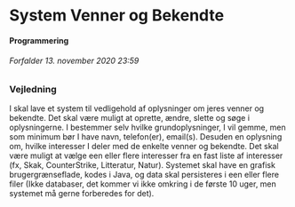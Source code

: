 # System Venner og Bekendte
#### Programmering
###### Forfalder 13. november 2020 23:59
### Vejledning
I skal lave et system til vedligehold af oplysninger om jeres venner og bekendte. 
Det skal være muligt at oprette, ændre, slette og søge i oplysningerne. I bestemmer selv hvilke grundoplysninger, I vil gemme, men som minimum bør I have navn, telefon(er), email(s). Desuden en oplysning om, hvilke interesser I deler med de enkelte venner og bekendte. Det skal være muligt at vælge een eller flere interesser fra en fast liste af interesser (fx, Skak, CounterStrike, Litteratur, Natur). 
Systemet skal have en grafisk brugergrænseflade, kodes i Java, og data skal persisteres i een eller flere filer (Ikke databaser, det kommer vi ikke omkring i de første 10 uger, men systemet må gerne forberedes for det).